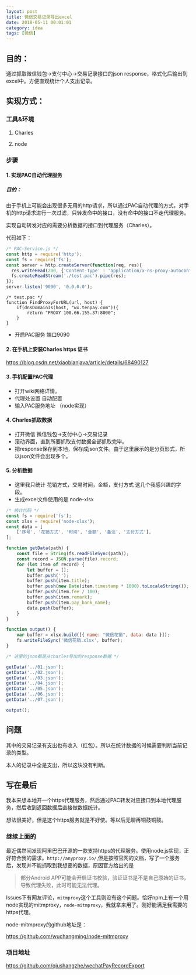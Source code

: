 ```yaml
---
layout: post
title: 微信交易记录导出excel
date: 2018-05-11 00:01:01
category: idea
tags: [微信]
---
```


## 目的：

通过抓取微信钱包->支付中心->交易记录接口的json response，格式化后输出到excel中。方便直观统计个人支出记录。

<!-- more -->
## 实现方式：

### 工具&环境

1. Charles

2. node

### 步骤

#### 1. 实现PAC自动代理服务
##### 目的：

由于手机上可能会出现很多无用的http请求，所以通过PAC自动代理的方式，对手机的http请求进行一次过滤，只转发命中的接口，没有命中的接口不走代理服务。

实现自动转发对应的需要分析数据的接口到代理服务（Charles）。

代码如下：

```javascript
/* PAC-Service.js */
const http = require('http');
const fs = require('fs');
const server = http.createServer(function(req, res){
  res.writeHead(200, {'Content-Type' : 'application/x-ns-proxy-autoconfig'});
  fs.createReadStream('./test.pac').pipe(res);
});
server.listen('9090', '0.0.0.0');
```

```text
/* test.pac */ 
function FindProxyForURL(url, host) {
    if(dnsDomainIs(host, "wx.tenpay.com")){
        return "PROXY 100.66.155.37:8000";
    }
}
```

- 开启PAC服务 端口9090

#### 2. 在手机上安装Charles https 证书

https://blog.csdn.net/xiaobianjava/article/details/68490127

#### 3. 手机配置PAC代理

- 打开wiki网络详情。
- 代理处设置 自动配置
- 输入PAC服务地址 （node实现）

#### 4. Charles抓取数据

- 打开微信 微信钱包->支付中心->交易记录
- 滚动界面，直到所要抓取支付数据全部抓取完毕。
- 把response保存到本地，保存成json文件。由于这里展示的是分页形式，所以json文件会出现多个。


#### 5. 分析数据
- 这里我只统计 花销方式，交易时间，金额，支付方式 这几个我感兴趣的字段。
- 生成excel文件使用的是 node-xlsx 

```javascript
/* 统计代码 */ 
const fs = require('fs');
const xlsx = require('node-xlsx');
const data = [
    ['序号', '花销方式', '时间', '金额', '备注', '支付方式'],
];

function getData(path) {
    const file = String(fs.readFileSync(path));
    const record = JSON.parse(file).record;
    for (let item of record) {
        let buffer = [];
        buffer.push('');
        buffer.push(item.title);
        buffer.push(new Date(item.timestamp * 1000).toLocaleString());
        buffer.push(item.fee / 100);
        buffer.push(item.remark);
        buffer.push(item.pay_bank_name);
        data.push(buffer);
    }
}

function output() {
    var buffer = xlsx.build([{ name: "微信花销", data: data }]);
    fs.writeFileSync('微信花销.xlsx', buffer);
}

/* 这里的json都是从charles导出的response数据 */ 

getData('../01.json');
getData('../02.json');
getData('../03.json');
getData('../04.json');
getData('../05.json');
getData('../06.json');
getData('../07.json');

output();
```

## 问题

其中的交易记录有支出也有收入（红包）。所以在统计数据的时候需要判断当前记录的类型。

本人的记录中全是支出，所以这块没有判断。


## 写在最后

我本来想本地开一个https代理服务，然后通过PAC转发对应接口到本地代理服务，然后收到返回数据后直接做数据统计。

想法很美好，但是这个https服务就是不好使。等以后无聊再铜鼓铜鼓。

### 继续上面的

最近偶然间发现阿里巴巴开源的一款支持https的代理服务。使用node.js实现，正好符合我的需求。`http://anyproxy.io/`,但是按照官网的文档，写了一个服务后，发现并不能抓取到我想要的数据，原因官方给出的是

> 部分Android APP可能会开启证书校验，验证证书是不是自己原始的证书，导致代理失败，此时可能无法代理。

Issues下有网友评论，`mitmproxy`这个工具则没有这个问题。恰好npm上有一个用node实现的mitmproxy，`node-mitmproxy`，我就拿来用了。刚好能满足我需要的https代理。

node-mitmproxy的github地址是：

https://github.com/wuchangming/node-mitmproxy

### 项目地址

https://github.com/qiushangzhe/wechatPayRecordExport



